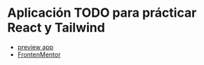 # Aplicación TODO para prácticar React y Tailwind

-   [preview app](https://react-todo-blush-three.vercel.app/)
-   [FrontenMentor](https://www.frontendmentor.io/challenges/todo-app-Su1_kokOW)
